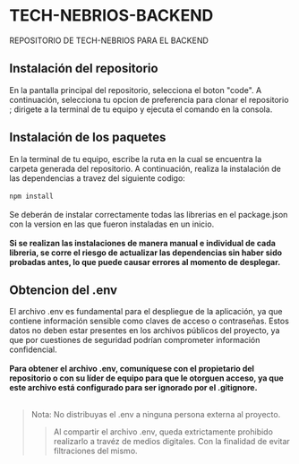 # TECH-NEBRIOS-BACKEND
REPOSITORIO DE TECH-NEBRIOS PARA EL BACKEND

## Instalación del repositorio
En la pantalla principal del repositorio, selecciona el boton "code". A continuación, selecciona tu opcion de preferencia para clonar el repositorio <sea https o SSH>; dirigete a la terminal de tu equipo y ejecuta el comando en la consola.

## Instalación de los paquetes
En la terminal de tu equipo, escribe la ruta en la cual se encuentra la carpeta generada del repositorio. A continuación, realiza la instalación de las dependencias a travez del siguiente codigo:<br><br>
`npm install` <br><br>
Se deberán de instalar correctamente todas las librerias en el package.json con la version en las que fueron instaladas en un inicio.<br><br>
**Si se realizan las instalaciones de manera manual e individual de cada libreria, se corre el riesgo de actualizar las dependencias sin haber sido probadas antes, lo que puede causar errores al momento de desplegar.**

## Obtencion del .env
El archivo .env es fundamental para el despliegue de la aplicación, ya que contiene información sensible como claves de acceso o contraseñas. Estos datos no deben estar presentes en los archivos públicos del proyecto, ya que por cuestiones de seguridad podrían comprometer información confidencial. <br><br>
**Para obtener el archivo .env, comuníquese con el propietario del repositorio o con su líder de equipo para que le otorguen acceso, ya que este archivo está configurado para ser ignorado por el .gitignore.**
<br><br>
>Nota: No distribuyas el .env a ninguna persona externa al proyecto.
>>Al compartir el archivo .env, queda extrictamente prohibido realizarlo a travéz de medios digitales. Con la finalidad de evitar filtraciones del mismo.